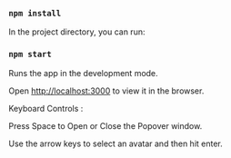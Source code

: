 ### `npm install`

In the project directory, you can run:

### `npm start`

Runs the app in the development mode.<br>

Open [http://localhost:3000](http://localhost:3000) to view it in the browser.

Keyboard Controls :  

Press Space to Open or Close the Popover window.

Use the arrow keys to select an avatar and then hit enter.
